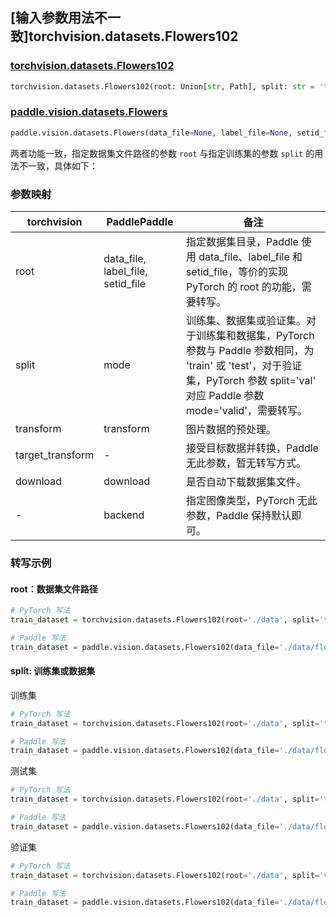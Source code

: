 ## [输入参数用法不一致]torchvision.datasets.Flowers102

### [torchvision.datasets.Flowers102](https://pytorch.org/vision/main/generated/torchvision.datasets.Flowers102.html)

```python
torchvision.datasets.Flowers102(root: Union[str, Path], split: str = 'train', transform: Optional[Callable] = None, target_transform: Optional[Callable] = None, download: bool = False)
```

### [paddle.vision.datasets.Flowers](https://www.paddlepaddle.org.cn/documentation/docs/zh/api/paddle/vision/datasets/Flowers_cn.html)

```python
paddle.vision.datasets.Flowers(data_file=None, label_file=None, setid_file=None, mode='train', transform=None, download=True, backend=None)
```

两者功能一致，指定数据集文件路径的参数 `root` 与指定训练集的参数 `split` 的用法不一致，具体如下：

### 参数映射

| torchvision        | PaddlePaddle           | 备注                                                       |
| ---------------------- | --------------------- | ---------------------------------------------------------- |
| root                   | data_file, label_file, setid_file| 指定数据集目录，Paddle 使用 data_file、label_file 和 setid_file，等价的实现 PyTorch 的 root 的功能，需要转写。  |
| split                  | mode                  | 训练集、数据集或验证集。对于训练集和数据集，PyTorch 参数与 Paddle 参数相同，为 'train' 或 'test'，对于验证集，PyTorch 参数 split='val' 对应 Paddle 参数 mode='valid'，需要转写。 |
| transform              | transform             | 图片数据的预处理。           |
| target_transform       | -                     | 接受目标数据并转换，Paddle 无此参数，暂无转写方式。    |
| download               | download              | 是否自动下载数据集文件。 |
| -                      | backend               | 指定图像类型，PyTorch 无此参数，Paddle 保持默认即可。 |

### 转写示例
#### root：数据集文件路径
```python
# PyTorch 写法
train_dataset = torchvision.datasets.Flowers102(root='./data', split='train')

# Paddle 写法
train_dataset = paddle.vision.datasets.Flowers102(data_file='./data/flowers-102/102flowers.tgz', label_file='./data/flowers-102/imagelabels.mat', setid_file='./data/flowers-102/setid.mat', mode='train')
```

#### split: 训练集或数据集
训练集
```python
# PyTorch 写法
train_dataset = torchvision.datasets.Flowers102(root='./data', split='train', download=True)

# Paddle 写法
train_dataset = paddle.vision.datasets.Flowers102(data_file='./data/flowers-102/102flowers.tgz', label_file='./data/flowers-102/imagelabels.mat', setid_file='./data/flowers-102/setid.mat', mode='train', download=True)
```

测试集
```python
# PyTorch 写法
train_dataset = torchvision.datasets.Flowers102(root='./data', split='test', download=True)

# Paddle 写法
train_dataset = paddle.vision.datasets.Flowers102(data_file='./data/flowers-102/102flowers.tgz', label_file='./data/flowers-102/imagelabels.mat', setid_file='./data/flowers-102/setid.mat', mode='test', download=True)
```

验证集
```python
# PyTorch 写法
train_dataset = torchvision.datasets.Flowers102(root='./data', split='val', download=True)

# Paddle 写法
train_dataset = paddle.vision.datasets.Flowers102(data_file='./data/flowers-102/102flowers.tgz', label_file='./data/flowers-102/imagelabels.mat', setid_file='./data/flowers-102/setid.mat', mode='valid', download=True)
```
